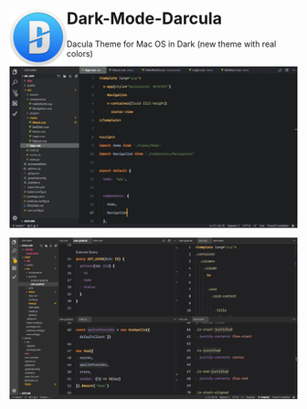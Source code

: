 # Dark-Mode-Darcula <img align="left" width="100" height="100" padding="5" src="https://raw.githubusercontent.com/dobbbri/dark-mode-darcula/master/logo.png">

Dacula Theme for Mac OS in Dark (new theme with real colors)

![Dark-Mode-Darcula Theme](https://raw.githubusercontent.com/dobbbri/dark-mode-darcula/master/darcula.jpg)

![Dark-Mode-Darcula Theme - old version](https://raw.githubusercontent.com/dobbbri/dark-mode-darcula/master/darcula-old.jpg)

